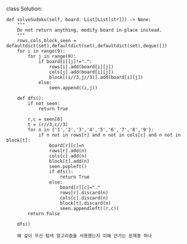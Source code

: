 class Solution:

    def solveSudoku(self, board: List[List[str]]) -> None:
        """
        Do not return anything, modify board in-place instead.
        """
        rows,cols,block,seen = defaultdict(set),defaultdict(set),defaultdict(set),deque([])
        for i in range(9):
            for j in range(9):
                if board[i][j]!=".":
                    rows[i].add(board[i][j])
                    cols[j].add(board[i][j])
                    block[(i//3,j//3)].add(board[i][j])
                else:
                    seen.append((i,j))
                    
        def dfs():
            if not seen:
                return True
        
            r,c = seen[0]
            t = (r//3,c//3)
            for n in {'1','2','3','4','5','6','7','8','9'}:
                if n not in rows[r] and n not in cols[c] and n not in block[t]:
                    board[r][c]=n
                    rows[r].add(n)
                    cols[c].add(n)
                    block[t].add(n)
                    seen.popleft()
                    if dfs():
                        return True
                    else:
                        board[r][c]="."
                        rows[r].discard(n)
                        cols[c].discard(n)
                        block[t].discard(n)
                        seen.appendleft((r,c))
            return False
    
        dfs()
        
        왜 깊이 우선 탐색 알고리즘을 사용했는지 이해 안가는 문제중 하나 
